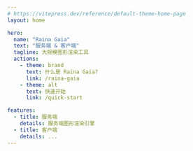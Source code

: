 ```yaml
---
# https://vitepress.dev/reference/default-theme-home-page
layout: home

hero:
  name: "Raina Gaia"
  text: "服务端 & 客户端"
  tagline: 大规模图形渲染工具
  actions:
    - theme: brand
      text: 什么是 Raina Gaia?
      link: /raina-gaia
    - theme: alt
      text: 快速开始
      link: /quick-start

features:
  - title: 服务端
    details: 服务端图形渲染引擎
  - title: 客户端
    details: ...
---
```


